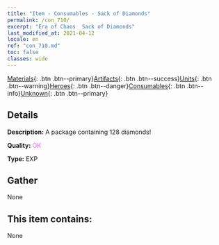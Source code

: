 ```yaml
---
title: "Item - Consumables - Sack of Diamonds"
permalink: /con_710/
excerpt: "Era of Chaos  Sack of Diamonds"
last_modified_at: 2021-04-12
locale: en
ref: "con_710.md"
toc: false
classes: wide
---
```

 [Materials](/){: .btn .btn--primary}[Artifacts](/Artifacts/){: .btn .btn--success}[Units](/Units/){: .btn .btn--warning}[Heroes](/Heroes/){: .btn .btn--danger}[Consumables](/Consumables/){: .btn .btn--info}[Unknown](/Unknown/){: .btn .btn--primary}

## Details
 **Description:** A package containing 128 diamonds!

 **Quality:** <span style="color: #DA70D6">OK</span>

 **Type:** EXP

## Gather

  None

## This item contains:

  None

